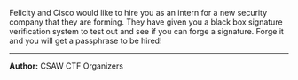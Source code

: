 Felicity and Cisco would like to hire you as an intern for a new security company that they are forming. They have given you a black box signature verification system to test out and see if you can forge a signature. Forge it and you will get a passphrase to be hired!

---
**Author:** CSAW CTF Organizers